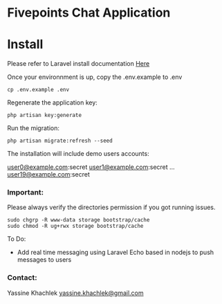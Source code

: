 # Fivepoints Chat Application

# Install

Please refer to Laravel install documentation [Here](https://laravel.com/docs/5.4#installation)

Once your environnment is up, copy the .env.example to .env

```shell
cp .env.example .env
```

Regenerate the application key:

```shell
php artisan key:generate
```

Run the migration:

```shell
php artisan migrate:refresh --seed
```

The installation will include demo users accounts:

user0@example.com:secret
user1@example.com:secret
...
user19@example.com:secret

### Important:

Please always verify the directories permission if you got running issues.

```shell
sudo chgrp -R www-data storage bootstrap/cache
sudo chmod -R ug+rwx storage bootstrap/cache
```

To Do:

- Add real time messaging using Laravel Echo based in nodejs to push messages to users

### Contact:

Yassine Khachlek <yassine.khachlek@gmail.com>
